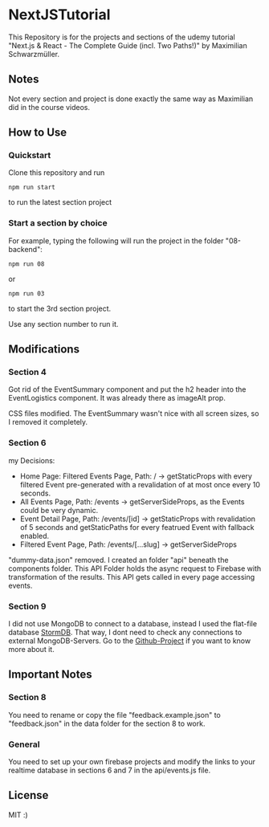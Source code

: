 # NextJSTutorial
This Repository is for the projects and sections of the udemy tutorial "Next.js &amp; React - The Complete Guide (incl. Two Paths!)" by Maximilian Schwarzmüller.

## Notes
Not every section and project is done exactly the same way as Maximilian did in the course videos.

## How to Use
### Quickstart
Clone this repository and run
```
npm run start
```
to run the latest section project

### Start a section by choice
For example, typing the following will run the project in the folder "08-backend":
```
npm run 08
```
or
```
npm run 03
```
to start the 3rd section project.

Use any section number to run it.

## Modifications
### Section 4
Got rid of the EventSummary component and put the h2 header into the EventLogistics component. It was already there as imageAlt prop.

CSS files modified. The EventSummary wasn't nice with all screen sizes, so I removed it completely.

### Section 6
my Decisions:
- Home Page: Filtered Events Page, Path: / -> getStaticProps with every filtered Event pre-generated with a revalidation of at most once every 10 seconds.
- All Events Page, Path: /events -> getServerSideProps, as the Events could be very dynamic.
- Event Detail Page, Path: /events/[id] -> getStaticProps with revalidation of 5 seconds and getStaticPaths for every featrued Event with fallback enabled.
- Filtered Event Page, Path: /events/[...slug] -> getServerSideProps

"dummy-data.json" removed. I created an folder "api" beneath the components folder. This API Folder holds the async request to Firebase with transformation of the results. This API gets called in every page accessing events.

### Section 9
I did not use MongoDB to connect to a database, instead I used the flat-file database [StormDB](https://github.com/TomPrograms/stormdb). That way, I dont need to check any connections to external MongoDB-Servers. Go to the [Github-Project](https://github.com/TomPrograms/stormdb) if you want to know more about it.

## Important Notes
### Section 8
You need to rename or copy the file "feedback.example.json" to "feedback.json" in the data folder for the section 8 to work.

### General
You need to set up your own firebase projects and modify the links to your realtime database in sections 6 and 7 in the api/events.js file.

## License
MIT :)